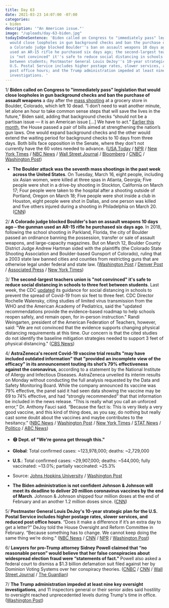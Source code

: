 ```yaml
---
title: Day 63
date: 2021-03-23 14:07:00 -07:00
categories:
- biden
description: '"An American issue."'
image: "/uploads/day-63-biden.jpg"
todayInOneSentence: 'Biden called on Congress to "immediately pass" legislation that
  would close loopholes in gun background checks and ban the purchase of assault weapons;
  a Colorado judge blocked Boulder''s ban on assault weapons 10 days ago; the gunman
  used an AR-15 rifle he purchased six days ago; the second-largest teachers union
  is "not convinced" it''s safe to reduce social distancing in schools to three feet
  between students; Postmaster General Louis DeJoy''s 10-year strategic plan for the
  U.S. Postal Service includes higher postage rates, slower services, and reduced
  post office hours; and the Trump administration impeded at least nine key oversight
  investigations. '
---
```


1/ **Biden called on Congress to "immediately pass" legislation that would close loopholes in gun background checks and ban the purchase of assault weapons** a day after the [mass shooting](https://www.denverpost.com/2021/03/22/police-active-shooter-shooting-king-soopers-boulder/) at a grocery store in Boulder, Colorado, which left 10 dead. “I don’t need to wait another minute, let alone an hour to take common sense steps that will save the lives in the future,” Biden said, adding that background checks “should not be a partisan issue — it is an American issue \[...\] We have to act.” [Earlier this month](https://whatthefuckjusthappenedtoday.com/2021/03/11/day-51/#6-the-house-passed-two-bills-bills-a), the House passed a pair of bills aimed at strengthening the nation’s gun laws. One would expand background checks and the other would extend the waiting period for background checks to 10 days from three days. Both bills face opposition in the Senate, where they don't not currently have the 60 votes needed to advance. ([USA Today](https://www.usatoday.com/story/news/politics/2021/03/23/mass-shooting-biden-calls-congress-pass-background-check-bills/6965613002/) / [NPR](https://www.npr.org/2021/03/23/980342734/biden-urges-immediate-action-from-senate-on-gun-bills-after-colorado-shooting) / [New York Times](https://www.nytimes.com/2021/03/23/us/biden-columbus-ohio-stimulus.html) / [NBC News](https://www.nbcnews.com/politics/congress/unfathomable-pain-democrats-demand-action-gun-control-after-back-back-n1261797) / [Wall Street Journal](https://www.wsj.com/articles/biden-says-congress-should-ban-assault-weapons-high-capacity-magazines-11616519976?mod=politics_lead_pos1) / [Bloomberg](https://www.bloomberg.com/news/articles/2021-03-23/biden-urges-senate-to-pass-bill-on-background-checks-for-guns?srnd=politics-vp&sref=MIBMEEoj) / [CNBC](https://www.cnbc.com/2021/03/23/colorado-shooting-joe-biden-will-address-boulder-massacre.html) / [Washington Post](https://www.washingtonpost.com/nation/2021/03/23/boulder-shooting-live-updates/))

* **The Boulder attack was the seventh mass shootings in the past week across the United States**. On Tuesday, March 16, eight people, including six Asian women, were killed at three spas in Atlanta, Georgia; Five people were shot in a drive-by shooting in Stockton, California on March 17; Four people were taken to the hospital after a shooting outside of Portland, Oregon on March 18; Five people were shot inside a club in Houston, eight people were shot in Dallas, and one person was killed and five others injured during a shooting in Philadelphia on March 20. ([CNN](https://www.cnn.com/2021/03/23/us/7-mass-shootings-7-days-trnd/index.html))

2/ **A Colorado judge blocked Boulder's ban on assault weapons 10 days ago – the gunman used an AR-15 rifle he purchased six days ago**. In 2018, following the school shooting in Parkland, Florida, the city of Boulder passed an ordinance banning the possession, transfer or sale of assault weapons, and large-capacity magazines. But on March 12, Boulder County District Judge Andrew Hartman sided with the plaintiffs (the Colorado State Shooting Association and Boulder-based Gunsport of Colorado), ruling that a 2003 state law banned cities and counties from restricting guns that are otherwise legal under federal and state law. ([Washington Post](https://www.washingtonpost.com/nation/2021/03/23/guns-boulder-shooting-assault-weapons-ban/) / [Denver Post](https://www.denverpost.com/2021/03/18/boulder-colorado-assault-weapon-ban-order/) / [Associated Press](https://apnews.com/article/colorado-supermarket-shooting-10-dead-3da92f0d3db65afdb373cc6bb534a711) / [New York Times](https://www.nytimes.com/2021/03/22/us/boulder-colorado-gun-laws.html))

3/ **The second-largest teachers union is "not convinced" it's safe to reduce social distancing in schools to three feet between students**. Last week, the CDC [updated](https://whatthefuckjusthappenedtoday.com/2021/03/19/day-59/#4-the-cdc-revised-its-physical-dista) its guidance for social distancing in schools to prevent the spread of Covid-19 from six feet to three feet. CDC Director Rochelle Walensky, citing studies of limited virus transmission from the WHO and the American Academy of Pediatrics, said the "updated recommendations provide the evidence-based roadmap to help schools reopen safely, and remain open, for in-person instruction." Randi Weingarten, president of the American Federation of Teachers, however, said: "We are not convinced that the evidence supports changing physical distancing requirements at this time. Our concern is that the cited studies do not identify the baseline mitigation strategies needed to support 3 feet of physical distancing." ([CBS News](https://www.cbsnews.com/news/school-social-distancing-3-feet-teachers-not-convinced/))

4/ **AstraZeneca's recent Covid-19 vaccine trial results "may have included outdated information" that "provided an incomplete view of the efficacy" in its announcement touting its shot’s 79% effectiveness against the coronavirus**, according to a statement by the National Institute of Allergy and Infectious Diseases. AstraZeneca unveiled its interim results on Monday without conducting the full analysis requested by the Data and Safety Monitoring Board. While the company announced its vaccine was 79% effective, the panel said it had seen data showing the vaccine may be 69 to 74% effective, and had “strongly recommended” that that information be included in the news release. “This is really what you call an unforced error,” Dr. Anthony  Fauci said. “Because the fact is: This is very likely a very good vaccine, and this kind of thing does, as you say, do nothing but really cast some doubt about the vaccines and maybe contributes to the hesitancy.” ([NBC News](https://www.nbcnews.com/news/world/astrazeneca-covid-vaccine-trial-data-prompts-concern-federal-agency-says-n1261789) / [Washington Post](https://www.washingtonpost.com/world/astrazeneca-oxford-vaccine-concerns/2021/03/23/2f931d34-8bc3-11eb-a33e-da28941cb9ac_story.html) / [New York Times](https://www.nytimes.com/2021/03/22/world/us-health-officials-question-results-from-astrazenecas-vaccine-trial-less-than-a-day-after-theyre-released.html) / [STAT News](https://www.statnews.com/2021/03/23/astrazeneca-may-have-used-outdated-information-in-announcing-covid19-vaccine-results/) / [Politico](https://www.politico.com/news/2021/03/23/fauci-astrazeneca-vaccine-data-477618) / [ABC News](https://abcnews.go.com/Politics/fauci-calls-outdated-data-astrazenecas-us-vaccine-trial/story?id=76629244))

* #### 😷 Dept. of "We're gonna get through this."

* **Global**: Total confirmed cases: \~123,978,000; deaths: \~2,729,000

* **U.S.**: Total confirmed cases: \~29,907,000; deaths: \~544,000; fully vaccinated: \~13.0%; partially vaccinated: \~25.3%

* Source: [Johns Hopkins University](https://coronavirus.jhu.edu/map.html) / [Washington Post](https://www.washingtonpost.com/graphics/2020/health/covid-vaccine-states-distribution-doses/)

* **The Biden administration is not confident Johnson & Johnson will meet its deadline to deliver 20 million coronavirus vaccines by the end of March**. Johnson & Johnson shipped four million doses at the end of February and an another 1.2 million doses since. ([CNN](https://www.cnn.com/2021/03/22/politics/biden-concerns-jj-covid-19-vaccine-supply-delays/index.html))

5/ **Postmaster General Louis DeJoy's 10-year strategic plan for the U.S. Postal Service includes higher postage rates, slower services, and reduced post office hours**. “Does it make a difference if it’s an extra day to get a letter?” DeJoy told the House Oversight and Reform Committee in February. “Because something has to change. We cannot keep doing the same thing we’re doing.” ([NBC News](https://www.nbcnews.com/politics/politics-news/slower-service-higher-prices-postmaster-general-louis-dejoy-unveils-10-n1261821) / [CNN](https://www.cnn.com/2021/03/23/politics/louis-dejoy-postal-service-changes-ten-year-plan/index.html) / [NPR](https://www.npr.org/2021/03/23/980092945/dejoy-announces-10-year-reorganization-of-u-s-postal-service) / [Washington Post](https://www.washingtonpost.com/business/2021/03/22/usps-dejoy-plan/))

6/ **Lawyers for pro-Trump attorney Sidney Powell claimed that “no reasonable person” would believe that her false conspiracies about widespread election fraud were “statements of fact.”** Powell also asked a federal court to dismiss a $1.3 billion defamation suit filed against her by Dominion Voting Systems over her conspiracy theories. ([CNBC](https://www.cnbc.com/2021/03/23/pro-trump-lawyer-sidney-powell-election-theft-claims-not-statements-of-fact.html) / [CNN](https://www.cnn.com/2021/03/22/politics/sidney-powell-dominion-lawsuit-election-fraud/index.html) / [Wall Street Journal](https://www.wsj.com/articles/pro-trump-lawyer-sidney-powell-seeks-to-dismiss-defamation-suit-over-election-claims-11616468931) / [The Guardian](https://www.theguardian.com/us-news/2021/mar/23/sidney-powell-trump-election-fraud-claims))

7/ **The Trump administration impeded at least nine key oversight investigations**, and 11 inspectors general or their senior aides said hostility to oversight reached unprecedented levels during Trump's time in office. ([Washington Post](https://www.washingtonpost.com/politics/trump-stymied-oversight/2021/03/22/0d3d6d8c-828d-11eb-81db-b02f0398f49a_story.html))